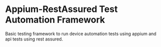 # Appium-RestAssured Test Automation Framework
Basic testing framework to run device automation tests using appium and api tests using rest assured.
